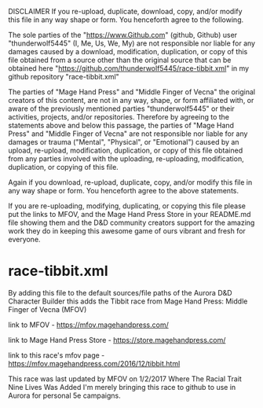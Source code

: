 DISCLAIMER
If you re-upload, duplicate, download, copy, and/or modify this file in any way shape or form. You henceforth agree to the following.

The sole parties of the "https://www.Github.com" (github, Github) user "thunderwolf5445" (I, Me, Us, We, My) are not responsible
nor liable for any damages caused by a download, modification, duplication, or copy of this file obtained from a source other than the
original source that can be obtained here "https://github.com/thunderwolf5445/race-tibbit.xml" in my github repository "race-tibbit.xml"

The parties of "Mage Hand Press" and "Middle Finger of Vecna" the original creators of this content, are not in any way, shape, or form affiliated
with, or aware of the previously mentioned parties "thunderwolf5445" or their activities, projects, and/or repositories. Therefore by agreeing to the 
statements above and below this passage, the parties of "Mage Hand Press" and "Middle Finger of Vecna" are not responsible
nor liable for any damages or trauma ("Mental", "Physical", or "Emotional") caused by an upload, re-upload, modification, duplication, or copy
of this file obtained from any parties involved with the uploading, re-uploading, modification, duplication, or copying of this file.

Again if you download, re-upload, duplicate, copy, and/or modify this file in any way shape or form. You henceforth agree to the above statements.

If you are re-uploading, modifying, duplicating, or copying this file please put the links to MFOV, and the Mage Hand Press Store in your
README.md file showing them and the D&D community creators support for the amazing work they do in keeping this awesome game of ours vibrant and fresh
for everyone.

# race-tibbit.xml
By adding this file to the default sources/file paths of the Aurora D&D Character Builder this adds the Tibbit race from
Mage Hand Press: Middle Finger of Vecna (MFOV)

link to MFOV - https://mfov.magehandpress.com/

link to Mage Hand Press Store - https://store.magehandpress.com/

link to this race's mfov page - https://mfov.magehandpress.com/2016/12/tibbit.html

This race was last updated by MFOV on 1/2/2017 Where The Racial Trait Nine Lives Was Added
I'm merely bringing this race to github to use in Aurora for personal 5e campaigns.


